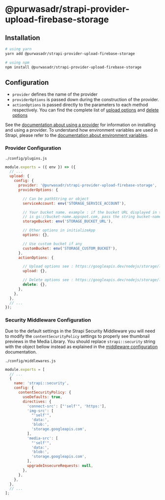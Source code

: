 # @purwasadr/strapi-provider-upload-firebase-storage

## Installation
```bash
# using yarn
yarn add @purwasadr/strapi-provider-upload-firebase-storage

# using npm
npm install @purwasadr/strapi-provider-upload-firebase-storage
```

## Configuration

- `provider` defines the name of the provider
- `providerOptions` is passed down during the construction of the provider.
- `actionOptions` is passed directly to the parameters to each method respectively. You can find the complete list of [upload options](https://googleapis.dev/nodejs/storage/latest/global.html#CreateWriteStreamOptions) and [delete options](https://googleapis.dev/nodejs/storage/latest/File.html#delete)

See the [documentation about using a provider](https://docs.strapi.io/developer-docs/latest/plugins/upload.html#using-a-provider) for information on installing and using a provider. To understand how environment variables are used in Strapi, please refer to the [documentation about environment variables](https://docs.strapi.io/developer-docs/latest/setup-deployment-guides/configurations/optional/environment.html#environment-variables).

### Provider Configuration

`./config/plugins.js`

```js
module.exports = ({ env }) => ({
  // ...
  upload: {
    config: {
      provider: '@purwasadr/strapi-provider-upload-firebase-storage',
      providerOptions: {

        // Can be pathString or object
        serviceAccount: env('STORAGE_SERVICE_ACCOUNT'),  

        // Your bucket name. example : if the bucket URL displayed in the Firebase console 
        // is gs://bucket-name.appspot.com, pass the string bucket-name.appspot.com
        storageBucket: env('STORAGE_BUCKET_URL'),

        // Other options in initializeApp
        options: {},

        // Use custom bucket if any
        customBucket: env('STORAGE_CUSTOM_BUCKET'),  
      },
      actionOptions: {

        // Upload options see : https://googleapis.dev/nodejs/storage/latest/global.html#CreateWriteStreamOptions
        upload: {},

        // Delete options see : https://googleapis.dev/nodejs/storage/latest/File.html#delete
        delete: {},
      },
    },
  },
  // ...
});
```

### Security Middleware Configuration

Due to the default settings in the Strapi Security Middleware you will need to modify the `contentSecurityPolicy` settings to properly see thumbnail previews in the Media Library. You should replace `strapi::security` string with the object bellow instead as explained in the [middleware configuration](https://docs.strapi.io/developer-docs/latest/setup-deployment-guides/configurations/required/middlewares.html#loading-order) documentation.

`./config/middlewares.js`

```js
module.exports = [
  // ...
  {
    name: 'strapi::security',
    config: {
      contentSecurityPolicy: {
        useDefaults: true,
        directives: {
          'connect-src': ["'self'", 'https:'],
          'img-src': [
            "'self'",
            'data:',
            'blob:',
            'storage.googleapis.com',
          ],
          'media-src': [
            "'self'",
            'data:',
            'blob:',
            'storage.googleapis.com',
          ],
          upgradeInsecureRequests: null,
        },
      },
    },
  },
  // ...
];
```